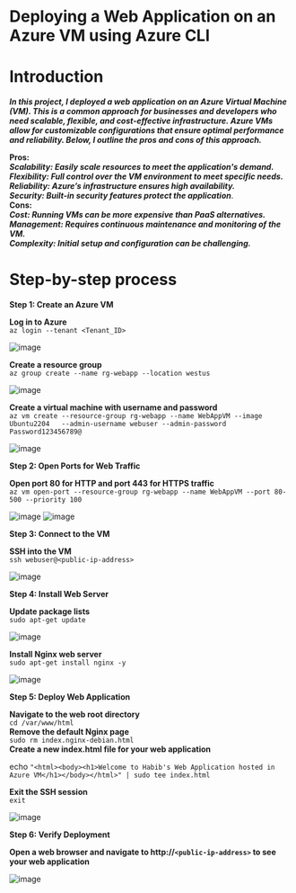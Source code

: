 # Deploying a Web Application on an Azure VM using Azure CLI
# Introduction
***In this project, I deployed a web application on an Azure Virtual Machine (VM). This is a common approach for businesses and developers who need scalable, flexible, and cost-effective infrastructure.
Azure VMs allow for customizable configurations that ensure optimal performance and reliability. Below, I outline the pros and cons of this approach.***
  
**Pros:**  
***Scalability: Easily scale resources to meet the application's demand.  
Flexibility: Full control over the VM environment to meet specific needs.  
Reliability: Azure’s infrastructure ensures high availability.  
Security: Built-in security features protect the application***.  
**Cons:**  
***Cost: Running VMs can be more expensive than PaaS alternatives.  
Management: Requires continuous maintenance and monitoring of the VM.  
Complexity: Initial setup and configuration can be challenging.***  

# Step-by-step process  

**Step 1: Create an Azure VM**  

**Log in to Azure**  
`az login --tenant <Tenant_ID>`  

![image](https://github.com/user-attachments/assets/84c2f61a-6936-46ab-a00d-666a2fb21f02)


**Create a resource group**  
`az group create --name rg-webapp --location westus`  

![image](https://github.com/user-attachments/assets/b55d0c17-8249-4c75-822b-12b03c12d6f3)


**Create a virtual machine with username and password**  
`az vm create --resource-group rg-webapp --name WebAppVM --image Ubuntu2204   --admin-username webuser --admin-password Password123456789@`  

![image](https://github.com/user-attachments/assets/e2e4f47e-f12e-4be0-91c8-997c55ecfb42)  



**Step 2: Open Ports for Web Traffic**  

**Open port 80 for HTTP and port 443 for HTTPS traffic**  
`az vm open-port --resource-group rg-webapp --name WebAppVM --port 80-500 --priority 100`  

![image](https://github.com/user-attachments/assets/393c8a74-91c9-48c1-b41f-327703292b94)
![image](https://github.com/user-attachments/assets/69445237-1b67-494c-a6e2-715afd47cd04)



**Step 3: Connect to the VM**  

**SSH into the VM**  
`ssh webuser@<public-ip-address>`  

![image](https://github.com/user-attachments/assets/56a9a03d-54e8-4ae6-85a1-ae77ac643b35)


**Step 4: Install Web Server**  

**Update package lists**  
`sudo apt-get update`  

![image](https://github.com/user-attachments/assets/61492c75-3035-4f5a-bb1d-3a8ba8d508a2)


**Install Nginx web server**  
`sudo apt-get install nginx -y`  

![image](https://github.com/user-attachments/assets/b8037e92-abed-4980-ae24-7df33d3318e4)


**Step 5: Deploy Web Application**  

**Navigate to the web root directory**  
`cd /var/www/html`  
**Remove the default Nginx page**  
`sudo rm index.nginx-debian.html`   
**Create a new index.html file for your web application**

echo `"<html><body><h1>Welcome to Habib's Web Application hosted in Azure VM</h1></body></html>" | sudo tee index.html`

**Exit the SSH session**  
`exit`  

![image](https://github.com/user-attachments/assets/c1fa80c0-445c-4155-b5bf-7cc990dc292b)



**Step 6: Verify Deployment**  


**Open a web browser and navigate to http://`<public-ip-address>` to see your web application**  

![image](https://github.com/user-attachments/assets/ee6416d1-2800-4eb5-9160-d28ac288b5e9)

